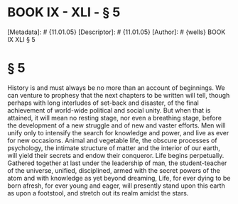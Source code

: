 # BOOK IX - XLI - § 5
[Metadata]: # {11.01.05}
[Descriptor]: # {11.01.05}
[Author]: # {wells}
BOOK IX
XLI
§ 5
# § 5
History is and must always be no more than an account of beginnings. We can
venture to prophesy that the next chapters to be written will tell, though
perhaps with long interludes of set-back and disaster, of the final achievement
of world-wide political and social unity. But when that is attained, it will
mean no resting stage, nor even a breathing stage, before the development of a
new struggle and of new and vaster efforts. Men will unify only to intensify
the search for knowledge and power, and live as ever for new occasions. Animal
and vegetable life, the obscure processes of psychology, the intimate structure
of matter and the interior of our earth, will yield their secrets and endow
their conqueror. Life begins perpetually. Gathered together at last under the
leadership of man, the student-teacher of the universe, unified, disciplined,
armed with the secret powers of the atom and with knowledge as yet beyond
dreaming, Life, for ever dying to be born afresh, for ever young and eager,
will presently stand upon this earth as upon a footstool, and stretch out its
realm amidst the stars.

